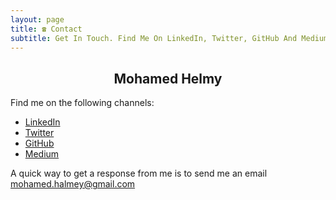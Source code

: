 ```yaml
---
layout: page
title: ☎️ Contact
subtitle: Get In Touch. Find Me On LinkedIn, Twitter, GitHub And Medium.
---
```

<h2 style="text-align:center;">Mohamed Helmy</h2>

Find me on the following channels:

- <a href="https://www.linkedin.com/in/mohamedhelmy">LinkedIn</a>
- <a href="http://twitter.com/MHelmyMashali">Twitter</a>
- <a href="https://github.com/M-Helmy">GitHub</a>
- <a href="https://medium.com/@MohamedHelmyMashali">Medium</a>

A quick way to get a response from me is to send me an email <a href="mailto:mohamed.halmey@gmail.com">mohamed.halmey@gmail.com</a><br>

